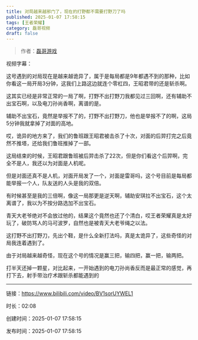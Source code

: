 ```yaml
---
title: 对局越来越邪门了，现在的打野都不需要打野刀了吗
published: 2025-01-07 17:58:15
tags: [王者荣耀]
category: 磊哥视频
draft: false
---
```



> 作者：[磊哥游戏](https://space.bilibili.com/268941858?spm_id_from=333.788.upinfo.head.click)

视频字幕：

这号遇到的对局现在是越来越诡异了，属于是每局都是9年都遇不到的那种，比如你看这一局开局3分钟，这我们上路这边就连个零杠四，王昭君带的还是斩杀啊。

这其实已经是非常正常的一局了啊，打野不出打野刀我都见过三回啊，还有辅助不出宝石啊，以及电刀孙尚香啊，离谱的是。

辅助不出宝石，竟然是举报不了的，打野不出打野刀，他也是举报不了的啊，这局5分钟我就拿掉了对面的高地。

哎，诡异的地方来了，我们的鲁班跟王昭君被击杀了十次，对面的后羿打完之后竟然不推塔，还给我们鲁班推掉了一部。

这局结束的时候，王昭君跟鲁班被后羿击杀了22次，但是你们看这个后羿啊，完全不是人，我还以为对面是人机呢。

但是对面还真不是人机，对面开局发了一个，对面是雷哥吗，这个号目前是每局都能举报一个人，队友送的人头是我的双倍。

有时候甚至是我的三倍啊，像这一局那更是逆天啊，辅助安琪拉不出宝石，这个太离谱了，我以为不按分路选加不出宝石。

青天大老爷绝对不会放过他的，结果这个竟然也还了个清白，哎王者荣耀真是太好玩了，破防骂人的马可波罗，自然也是被青天大老爷绳之以法。

这打野不出打野刀，先出个鞋，是什么全新打法吗，真是太诡异了，这些奇怪的对局我连着遇到了。

由于对局越来越奇怪，现在这个号的情况是赢三把，输四把，赢一把，输两把。

打半天还掉一颗星，对比起来，一开始遇到的电刀孙尚香反而是最正常的感觉，再打下去，射手带治疗术跟斩杀都能遇到的

---


链接：https://www.bilibili.com/video/BV1sorUYWEL1



时长：02:08

创建时间：2025-01-07 17:58:15

发布时间：2025-01-07 17:58:15
